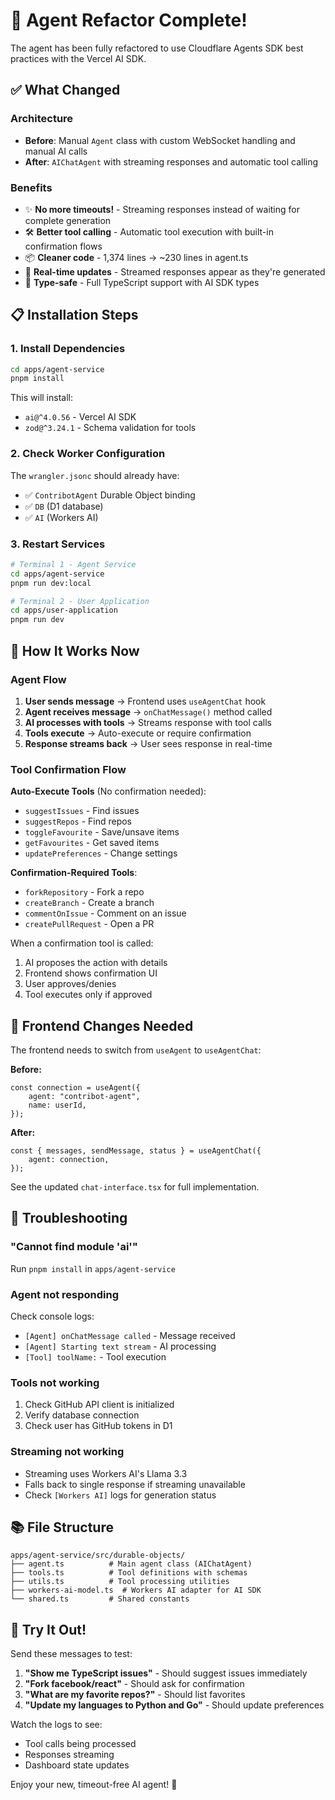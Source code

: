 # 🚀 Agent Refactor Complete!

The agent has been fully refactored to use Cloudflare Agents SDK best practices with the Vercel AI SDK.

## ✅ What Changed

### Architecture

-   **Before**: Manual `Agent` class with custom WebSocket handling and manual AI calls
-   **After**: `AIChatAgent` with streaming responses and automatic tool calling

### Benefits

-   ✨ **No more timeouts!** - Streaming responses instead of waiting for complete generation
-   🛠️ **Better tool calling** - Automatic tool execution with built-in confirmation flows
-   📦 **Cleaner code** - 1,374 lines → ~230 lines in agent.ts
-   🔄 **Real-time updates** - Streamed responses appear as they're generated
-   🎯 **Type-safe** - Full TypeScript support with AI SDK types

## 📋 Installation Steps

### 1. Install Dependencies

```bash
cd apps/agent-service
pnpm install
```

This will install:

-   `ai@^4.0.56` - Vercel AI SDK
-   `zod@^3.24.1` - Schema validation for tools

### 2. Check Worker Configuration

The `wrangler.jsonc` should already have:

-   ✅ `ContribotAgent` Durable Object binding
-   ✅ `DB` (D1 database)
-   ✅ `AI` (Workers AI)

### 3. Restart Services

```bash
# Terminal 1 - Agent Service
cd apps/agent-service
pnpm run dev:local

# Terminal 2 - User Application
cd apps/user-application
pnpm run dev
```

## 🎯 How It Works Now

### Agent Flow

1. **User sends message** → Frontend uses `useAgentChat` hook
2. **Agent receives message** → `onChatMessage()` method called
3. **AI processes with tools** → Streams response with tool calls
4. **Tools execute** → Auto-execute or require confirmation
5. **Response streams back** → User sees response in real-time

### Tool Confirmation Flow

**Auto-Execute Tools** (No confirmation needed):

-   `suggestIssues` - Find issues
-   `suggestRepos` - Find repos
-   `toggleFavourite` - Save/unsave items
-   `getFavourites` - Get saved items
-   `updatePreferences` - Change settings

**Confirmation-Required Tools**:

-   `forkRepository` - Fork a repo
-   `createBranch` - Create a branch
-   `commentOnIssue` - Comment on an issue
-   `createPullRequest` - Open a PR

When a confirmation tool is called:

1. AI proposes the action with details
2. Frontend shows confirmation UI
3. User approves/denies
4. Tool executes only if approved

## 🔧 Frontend Changes Needed

The frontend needs to switch from `useAgent` to `useAgentChat`:

**Before:**

```tsx
const connection = useAgent({
    agent: "contribot-agent",
    name: userId,
});
```

**After:**

```tsx
const { messages, sendMessage, status } = useAgentChat({
    agent: connection,
});
```

See the updated `chat-interface.tsx` for full implementation.

## 🐛 Troubleshooting

### "Cannot find module 'ai'"

Run `pnpm install` in `apps/agent-service`

### Agent not responding

Check console logs:

-   `[Agent] onChatMessage called` - Message received
-   `[Agent] Starting text stream` - AI processing
-   `[Tool] toolName:` - Tool execution

### Tools not working

1. Check GitHub API client is initialized
2. Verify database connection
3. Check user has GitHub tokens in D1

### Streaming not working

-   Streaming uses Workers AI's Llama 3.3
-   Falls back to single response if streaming unavailable
-   Check `[Workers AI]` logs for generation status

## 📚 File Structure

```
apps/agent-service/src/durable-objects/
├── agent.ts          # Main agent class (AIChatAgent)
├── tools.ts          # Tool definitions with schemas
├── utils.ts          # Tool processing utilities
├── workers-ai-model.ts  # Workers AI adapter for AI SDK
└── shared.ts         # Shared constants
```

## 🎉 Try It Out!

Send these messages to test:

1. **"Show me TypeScript issues"** - Should suggest issues immediately
2. **"Fork facebook/react"** - Should ask for confirmation
3. **"What are my favorite repos?"** - Should list favorites
4. **"Update my languages to Python and Go"** - Should update preferences

Watch the logs to see:

-   Tool calls being processed
-   Responses streaming
-   Dashboard state updates

Enjoy your new, timeout-free AI agent! 🚀
